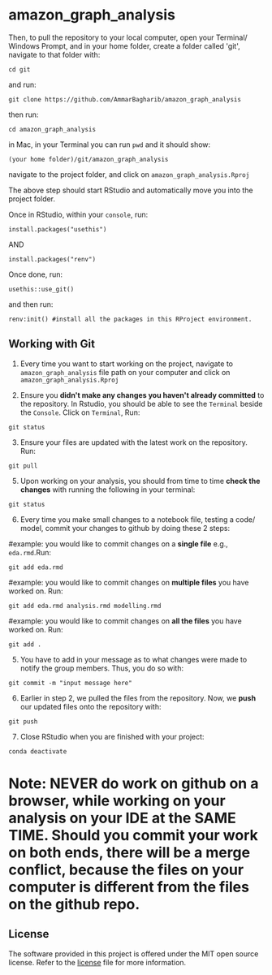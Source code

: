 # amazon_graph_analysis

Then, to pull the repository to your local computer, open your Terminal/ Windows Prompt, and in your home folder, create a folder called 'git', navigate to that folder with:
```
cd git
```
and run:
```
git clone https://github.com/AmmarBagharib/amazon_graph_analysis
```
then run:
```
cd amazon_graph_analysis
```

in Mac, in your Terminal you can run `pwd` and it should show:

`(your home folder)/git/amazon_graph_analysis`

navigate to the project folder, and click on `amazon_graph_analysis.Rproj`

The above step should start RStudio and automatically move you into the project folder.

Once in RStudio, within your `console`, run:
```
install.packages("usethis")
```
AND
```
install.packages("renv")
```

Once done, run:
```
usethis::use_git()
```

and then run:
```
renv:init() #install all the packages in this RProject environment.
```

## Working with Git

1. Every time you want to start working on the project, navigate to `amazon_graph_analysis` file path on your computer and click on `amazon_graph_analysis.Rproj`

2. Ensure you **didn't make any changes you haven't already committed** to the repository. In Rstudio, you should be able to see the `Terminal` beside the `Console`. Click on `Terminal`, Run:
```
git status
```

3. Ensure your files are updated with the latest work on the repository. Run:
```
git pull
```

5. Upon working on your analysis, you should from time to time **check the changes** with running the following in your terminal:
```
git status
```

6. Every time you make small changes to a notebook file, testing a code/ model, commit your changes to github by doing these 2 steps:

#example: you would like to commit changes on a **single file** e.g., `eda.rmd`.Run:
```
git add eda.rmd
```

#example: you would like to commit changes on **multiple files** you have worked on. Run:
```
git add eda.rmd analysis.rmd modelling.rmd
```

#example: you would like to commit changes on **all the files** you have worked on. Run:
```
git add .
```

5. You have to add in your message as to what changes were made to notify the group members. Thus, you do so with:
```
git commit -m "input message here"
```

6. Earlier in step 2, we pulled the files from the repository. Now, we **push** our updated files onto the repository with:
```
git push
```

7. Close RStudio when you are finished with your project:
```
conda deactivate
```

# Note: NEVER do work on github on a browser, while working on your analysis on your IDE at the SAME TIME. Should you commit your work on both ends, there will be a merge conflict, because the files on your computer is different from the files on the github repo.

## License

The software provided in this project is offered under the MIT open
source license. Refer to the
[license](https://github.com/AmmarBagharib/amazon_graph_analysis/blob/master/LICENSE.md)
file for more information.







 
